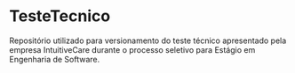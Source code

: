 # TesteTecnico
Repositório utilizado para versionamento do teste técnico apresentado pela empresa IntuitiveCare durante o processo seletivo para Estágio em Engenharia de Software.
